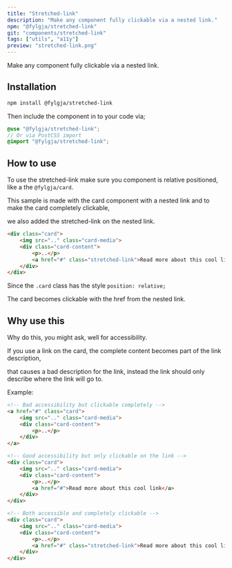 ```yaml
---
title: "Stretched-link"
description: "Make any component fully clickable via a nested link."
npm: "@fylgja/stretched-link"
git: "components/stretched-link"
tags: ["utils", "a11y"]
preview: "stretched-link.png"
---
```


Make any component fully clickable via a nested link.

## Installation

```bash
npm install @fylgja/stretched-link
```

Then include the component in to your code via;

```scss
@use "@fylgja/stretched-link";
// Or via PostCSS import
@import "@fylgja/stretched-link";
```

## How to use

To use the stretched-link make sure you component is relative positioned,
like a the `@fylgja/card`.

This sample is made with the card component with a nested link
and to make the card completely clickable,

we also added the stretched-link on the nested link.

```html
<div class="card">
    <img src=".." class="card-media">
    <div class="card-content">
        <p>..</p>
        <a href="#" class="stretched-link">Read more about this cool link</a>
    </div>
</div>
```

Since the `.card` class has the style `position: relative;`

The card becomes clickable with the href from the nested link.

## Why use this

Why do this, you might ask, well for accessibility.

If you use a link on the card, the complete content becomes part of the link description,

that causes a bad description for the link, instead the link should only describe where the link will go to.

Example:

```html
<!-- Bad accessibility but clickable completely -->
<a href="#" class="card">
    <img src=".." class="card-media">
    <div class="card-content">
        <p>..</p>
    </div>
</a>

<!-- Good accessibility but only clickable on the link -->
<div class="card">
    <img src=".." class="card-media">
    <div class="card-content">
        <p>..</p>
        <a href="#">Read more about this cool link</a>
    </div>
</div>

<!-- Both accessible and completely clickable -->
<div class="card">
    <img src=".." class="card-media">
    <div class="card-content">
        <p>..</p>
        <a href="#" class="stretched-link">Read more about this cool link</a>
    </div>
</div>
```
